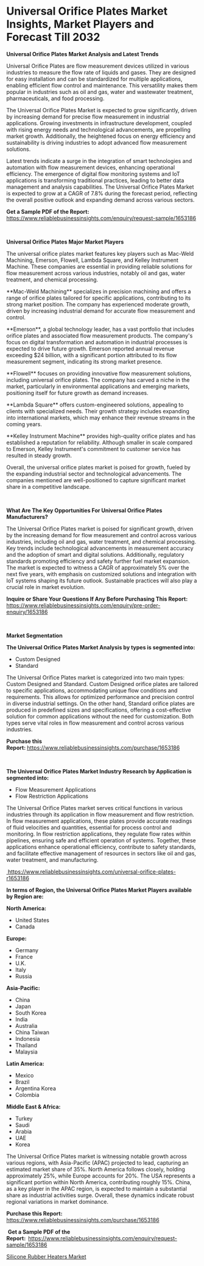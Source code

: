 <p><h1>Universal Orifice Plates Market Insights, Market Players and Forecast Till 2032</h1></p><p><strong>Universal Orifice Plates Market Analysis and Latest Trends</strong></p>
<p><p>Universal Orifice Plates are flow measurement devices utilized in various industries to measure the flow rate of liquids and gases. They are designed for easy installation and can be standardized for multiple applications, enabling efficient flow control and maintenance. This versatility makes them popular in industries such as oil and gas, water and wastewater treatment, pharmaceuticals, and food processing.</p><p>The Universal Orifice Plates Market is expected to grow significantly, driven by increasing demand for precise flow measurement in industrial applications. Growing investments in infrastructure development, coupled with rising energy needs and technological advancements, are propelling market growth. Additionally, the heightened focus on energy efficiency and sustainability is driving industries to adopt advanced flow measurement solutions.</p><p>Latest trends indicate a surge in the integration of smart technologies and automation with flow measurement devices, enhancing operational efficiency. The emergence of digital flow monitoring systems and IoT applications is transforming traditional practices, leading to better data management and analysis capabilities. The Universal Orifice Plates Market is expected to grow at a CAGR of 7.8% during the forecast period, reflecting the overall positive outlook and expanding demand across various sectors.</p></p>
<p><strong>Get a Sample PDF of the Report:&nbsp;</strong> <a href="https://www.reliablebusinessinsights.com/enquiry/request-sample/1653186?utm_campaign=3288&utm_medium=2&utm_source=Github&utm_content=ia&utm_term=05032025&utm_id=universal-orifice-plates">https://www.reliablebusinessinsights.com/enquiry/request-sample/1653186</a></p>
<p>&nbsp;</p>
<p><strong>Universal Orifice Plates Major Market Players</strong></p>
<p><p>The universal orifice plates market features key players such as Mac-Weld Machining, Emerson, Flowell, Lambda Square, and Kelley Instrument Machine. These companies are essential in providing reliable solutions for flow measurement across various industries, notably oil and gas, water treatment, and chemical processing.</p><p>**Mac-Weld Machining** specializes in precision machining and offers a range of orifice plates tailored for specific applications, contributing to its strong market position. The company has experienced moderate growth, driven by increasing industrial demand for accurate flow measurement and control.</p><p>**Emerson**, a global technology leader, has a vast portfolio that includes orifice plates and associated flow measurement products. The company's focus on digital transformation and automation in industrial processes is expected to drive future growth. Emerson reported annual revenue exceeding $24 billion, with a significant portion attributed to its flow measurement segment, indicating its strong market presence.</p><p>**Flowell** focuses on providing innovative flow measurement solutions, including universal orifice plates. The company has carved a niche in the market, particularly in environmental applications and emerging markets, positioning itself for future growth as demand increases.</p><p>**Lambda Square** offers custom-engineered solutions, appealing to clients with specialized needs. Their growth strategy includes expanding into international markets, which may enhance their revenue streams in the coming years.</p><p>**Kelley Instrument Machine** provides high-quality orifice plates and has established a reputation for reliability. Although smaller in scale compared to Emerson, Kelley Instrument's commitment to customer service has resulted in steady growth.</p><p>Overall, the universal orifice plates market is poised for growth, fueled by the expanding industrial sector and technological advancements. The companies mentioned are well-positioned to capture significant market share in a competitive landscape.</p></p>
<p>&nbsp;</p>
<p><strong>What Are The Key Opportunities For Universal Orifice Plates Manufacturers?</strong></p>
<p><p>The Universal Orifice Plates market is poised for significant growth, driven by the increasing demand for flow measurement and control across various industries, including oil and gas, water treatment, and chemical processing. Key trends include technological advancements in measurement accuracy and the adoption of smart and digital solutions. Additionally, regulatory standards promoting efficiency and safety further fuel market expansion. The market is expected to witness a CAGR of approximately 5% over the next five years, with emphasis on customized solutions and integration with IoT systems shaping its future outlook. Sustainable practices will also play a crucial role in market evolution.</p></p>
<p><strong>Inquire or Share Your Questions If Any Before Purchasing This Report:</strong> <a href="https://www.reliablebusinessinsights.com/enquiry/pre-order-enquiry/1653186?utm_campaign=3288&utm_medium=2&utm_source=Github&utm_content=ia&utm_term=05032025&utm_id=universal-orifice-plates">https://www.reliablebusinessinsights.com/enquiry/pre-order-enquiry/1653186</a></p>
<p>&nbsp;</p>
<p><strong>Market Segmentation</strong></p>
<p><strong>The Universal Orifice Plates Market Analysis by types is segmented into:</strong></p>
<p><ul><li>Custom Designed</li><li>Standard</li></ul></p>
<p><p>The Universal Orifice Plates market is categorized into two main types: Custom Designed and Standard. Custom Designed orifice plates are tailored to specific applications, accommodating unique flow conditions and requirements. This allows for optimized performance and precision control in diverse industrial settings. On the other hand, Standard orifice plates are produced in predefined sizes and specifications, offering a cost-effective solution for common applications without the need for customization. Both types serve vital roles in flow measurement and control across various industries.</p></p>
<p><strong>Purchase this Report:&nbsp;</strong><a href="https://www.reliablebusinessinsights.com/purchase/1653186?utm_campaign=3288&utm_medium=2&utm_source=Github&utm_content=ia&utm_term=05032025&utm_id=universal-orifice-plates">https://www.reliablebusinessinsights.com/purchase/1653186</a></p>
<p>&nbsp;</p>
<p><strong>The Universal Orifice Plates Market Industry Research by Application is segmented into:</strong></p>
<p><ul><li>Flow Measurement Applications</li><li>Flow Restriction Applications</li></ul></p>
<p><p>The Universal Orifice Plates market serves critical functions in various industries through its application in flow measurement and flow restriction. In flow measurement applications, these plates provide accurate readings of fluid velocities and quantities, essential for process control and monitoring. In flow restriction applications, they regulate flow rates within pipelines, ensuring safe and efficient operation of systems. Together, these applications enhance operational efficiency, contribute to safety standards, and facilitate effective management of resources in sectors like oil and gas, water treatment, and manufacturing.</p></p>
<p><a href="https://www.reliablebusinessinsights.com/universal-orifice-plates-r1653186?utm_campaign=3288&utm_medium=2&utm_source=Github&utm_content=ia&utm_term=05032025&utm_id=universal-orifice-plates">&nbsp;https://www.reliablebusinessinsights.com/universal-orifice-plates-r1653186</a></p>
<p><strong>In terms of Region, the Universal Orifice Plates Market Players available by Region are:</strong></p>
<p>
    <p> <strong> North America: </strong>
        <ul>
            <li>United States</li>
            <li>Canada</li>
        </ul>
        </p> 
    <p> <strong> Europe: </strong>
        <ul>
            <li>Germany</li>
            <li>France</li>
            <li>U.K.</li>
            <li>Italy</li>
            <li>Russia</li>
        </ul>
        </p> 
    <p> <strong> Asia-Pacific: </strong>
        <ul>
            <li>China</li>
            <li>Japan</li>
            <li>South Korea</li>
            <li>India</li>
            <li>Australia</li>
            <li>China Taiwan</li>
            <li>Indonesia</li>
            <li>Thailand</li>
            <li>Malaysia</li>
        </ul>
        </p> 
    <p> <strong> Latin America: </strong>
        <ul>
            <li>Mexico</li>
            <li>Brazil</li>
            <li>Argentina Korea</li>
            <li>Colombia</li>
        </ul>
        </p> 
    <p> <strong> Middle East & Africa: </strong>
        <ul>
            <li>Turkey</li>
            <li>Saudi</li>
            <li>Arabia</li>
            <li>UAE</li>
            <li>Korea</li>
        </ul>
    </p>
    </p>
<p><p>The Universal Orifice Plates market is witnessing notable growth across various regions, with Asia-Pacific (APAC) projected to lead, capturing an estimated market share of 35%. North America follows closely, holding approximately 25%, while Europe accounts for 20%. The USA represents a significant portion within North America, contributing roughly 15%. China, as a key player in the APAC region, is expected to maintain a substantial share as industrial activities surge. Overall, these dynamics indicate robust regional variations in market dominance.</p></p>
<p><strong>Purchase this Report: </strong><a href="https://www.reliablebusinessinsights.com/purchase/1653186?utm_campaign=3288&utm_medium=2&utm_source=Github&utm_content=ia&utm_term=05032025&utm_id=universal-orifice-plates">https://www.reliablebusinessinsights.com/purchase/1653186</a></p>
<p>&nbsp;<strong>Get a Sample PDF of the Report:&nbsp;&nbsp;</strong><a href="https://www.reliablebusinessinsights.com/enquiry/request-sample/1653186?utm_campaign=3288&utm_medium=2&utm_source=Github&utm_content=ia&utm_term=05032025&utm_id=universal-orifice-plates">https://www.reliablebusinessinsights.com/enquiry/request-sample/1653186</a></p>
<p><strong></strong></p>
<p><p><a href="https://github.com/bulkagumanvv/Market-Research-Report-List-1/blob/main/silicone-rubber-heaters-market.md?utm_campaign=3288&utm_medium=2&utm_source=Github&utm_content=ia&utm_term=05032025&utm_id=universal-orifice-plates">Silicone Rubber Heaters Market</a></p></p>